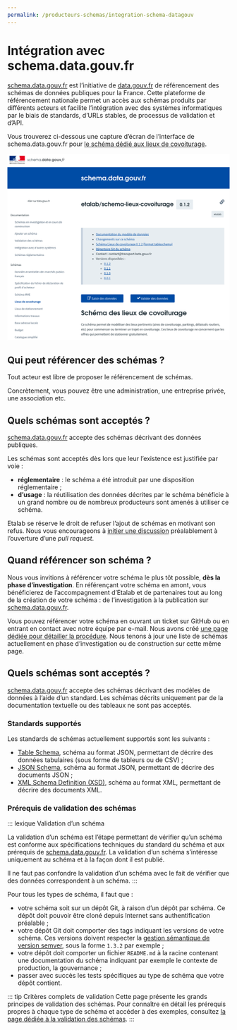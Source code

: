 ```yaml
---
permalink: /producteurs-schemas/integration-schema-datagouv
---
```


# Intégration avec schema.data.gouv.fr

[schema.data.gouv.fr](https://schema.data.gouv.fr) est l’initiative de [data.gouv.fr](https://data.gouv.fr) de référencement des schémas de données publiques pour la France. Cette plateforme de référencement nationale permet un accès aux schémas produits par différents acteurs et facilite l’intégration avec des systèmes informatiques par le biais de standards, d’URLs stables, de processus de validation et d’API.

Vous trouverez ci-dessous une capture d’écran de l’interface de schema.data.gouv.fr pour [le schéma dédié aux lieux de covoiturage](https://schema.data.gouv.fr/etalab/schema-lieux-covoiturage/latest.html).

![Capture d’écran de l’interface de schema.data.gouv.fr](./images/schema-datagouv.png)

## Qui peut référencer des schémas ?
Tout acteur est libre de proposer le référencement de schémas.

Concrètement, vous pouvez être une administration, une entreprise privée, une association etc.

## Quels schémas sont acceptés ?
[schema.data.gouv.fr](https://schema.data.gouv.fr) accepte des schémas décrivant des données publiques.

Les schémas sont acceptés dès lors que leur l’existence est justifiée par voie :
- **réglementaire** : le schéma a été introduit par une disposition réglementaire ;
- **d’usage** : la réutilisation des données décrites par le schéma bénéficie à un grand nombre ou de nombreux producteurs sont amenés à utiliser ce schéma.

Etalab se réserve le droit de refuser l’ajout de schémas en motivant son refus. Nous vous encourageons à [initier une discussion](https://github.com/etalab/schema.data.gouv.fr/issues) préalablement à l’ouverture d’une _pull request_.

## Quand référencer son schéma ?

Nous vous invitions à référencer votre schéma le plus tôt possible, **dès la phase d’investigation**. En référençant votre schéma en amont, vous bénéficierez de l’accompagnement d’Etalab et de partenaires tout au long de la création de votre schéma : de l’investigation à la publication sur [schema.data.gouv.fr](https://schema.data.gouv.fr).

Vous pouvez référencer votre schéma en ouvrant un ticket sur GitHub ou en entrant en contact avec notre équipe par e-mail. Nous avons créé [une page dédiée pour détailler la procédure](https://schema.data.gouv.fr/documentation/schemas-investigation-construction). Nous tenons à jour une liste de schémas actuellement en phase d’investigation ou de construction sur cette même page.

## Quels schémas sont acceptés ?

[schema.data.gouv.fr](https://schema.data.gouv.fr) accepte des schémas décrivant des modèles de données à l’aide d’un standard. Les schémas décrits uniquement par de la documentation textuelle ou des tableaux ne sont pas acceptés.

### Standards supportés
Les standards de schémas actuellement supportés sont les suivants :

- [Table Schema](https://frictionlessdata.io/specs/table-schema/), schéma au format JSON, permettant de décrire des données tabulaires (sous forme de tableurs ou de CSV) ;
- [JSON Schema](https://json-schema.org), schéma au format JSON, permettant de décrire des documents JSON ;
- [XML Schema Definition (XSD)](https://www.w3.org/TR/xmlschema11-1/), schéma au format XML, permettant de décrire des documents XML.

### Prérequis de validation des schémas

::: lexique Validation d’un schéma

La validation d’un schéma est l’étape permettant de vérifier qu’un schéma est conforme aux spécifications techniques du standard du schéma et aux prérequis de [schema.data.gouv.fr](https://schema.data.gouv.fr). La validation d’un schéma s’intéresse uniquement au schéma et à la façon dont il est publié.

Il ne faut pas confondre la validation d’un schéma avec le fait de vérifier que des données correspondent à un schéma.
::: 

Pour tous les types de schéma, il faut que :
- votre schéma soit sur un dépôt Git, à raison d’un dépôt par schéma. Ce dépôt doit pouvoir être cloné depuis Internet sans authentification préalable ;
- votre dépôt Git doit comporter des tags indiquant les versions de votre schéma. Ces versions doivent respecter la [gestion sémantique de version semver](https://semver.org/lang/fr/), sous la forme `1.3.2` par exemple ;
- votre dépôt doit comporter un fichier `README.md` à la racine contenant une documentation du schéma indiquant par exemple le contexte de production, la gouvernance ;
- passer avec succès les tests spécifiques au type de schéma que votre dépôt contient.

::: tip Critères complets de validation
Cette page présente les grands principes de validation des schémas. Pour connaître en détail les prérequis propres à chaque type de schéma et accéder à des exemples, consultez [la page dédiée à la validation des schémas](https://schema.data.gouv.fr/documentation/validation-schemas).
::: 
